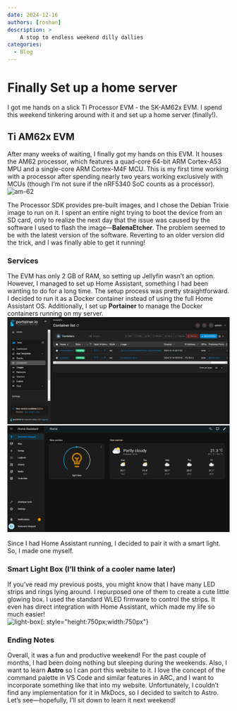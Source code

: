 ```yaml
---
date: 2024-12-16
authors: [roshan]
description: >
    A stop to endless weekend dilly dallies
categories:
  - Blog
---
```


# Finally Set up a home server

I got me hands on a slick Ti Processor EVM - the SK-AM62x EVM. I spend this weekend tinkering around with it and set up a home server (finally!).
<!-- more -->

## Ti AM62x EVM  
After many weeks of waiting, I finally got my hands on this EVM. It houses the AM62 processor, which features a quad-core 64-bit ARM Cortex-A53 MPU and a single-core ARM Cortex-M4F MCU. This is my first time working with a processor after spending nearly two years working exclusively with MCUs (though I’m not sure if the nRF5340 SoC counts as a processor).  
![am-62]

The Processor SDK provides pre-built images, and I chose the Debian Trixie image to run on it. I spent an entire night trying to boot the device from an SD card, only to realize the next day that the issue was caused by the software I used to flash the image—**BalenaEtcher**. The problem seemed to be with the latest version of the software. Reverting to an older version did the trick, and I was finally able to get it running!  

### Services  
The EVM has only 2 GB of RAM, so setting up Jellyfin wasn’t an option. However, I managed to set up Home Assistant, something I had been wanting to do for a long time. The setup process was pretty straightforward. I decided to run it as a Docker container instead of using the full Home Assistant OS. Additionally, I set up **Portainer** to manage the Docker containers running on my server.  
![portainer]
![homeassistant]

Since I had Home Assistant running, I decided to pair it with a smart light. So, I made one myself.  


### Smart Light Box (I’ll think of a cooler name later)  
If you’ve read my previous posts, you might know that I have many LED strips and rings lying around. I repurposed one of them to create a cute little glowing box. I used the standard WLED firmware to control the strips. It even has direct integration with Home Assistant, which made my life so much easier!  
![light-box]{: style="height:750px;width:750px"}

### Ending Notes  
Overall, it was a fun and productive weekend! For the past couple of months, I had been doing nothing but sleeping during the weekends. Also, I want to learn **Astro** so I can port this website to it. I love the concept of the command palette in VS Code and similar features in ARC, and I want to incorporate something like that into my website. Unfortunately, I couldn’t find any implementation for it in MkDocs, so I decided to switch to Astro. Let’s see—hopefully, I’ll sit down to learn it next weekend!  


[light-box]: setting-up-home-server/light_box.gif
[portainer]: setting-up-home-server/portainer.png
[homeassistant]: setting-up-home-server/home-assistant.png
[am-62]: setting-up-home-server/am_62.gif